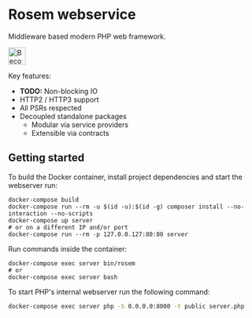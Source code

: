 # Rosem webservice

Middleware based modern PHP web framework.

<a href="https://www.patreon.com/roshe"><img src="https://c5.patreon.com/external/logo/become_a_patron_button.png" alt="Become a Patron!" height="35"></a>

Key features:
- **TODO:** Non-blocking IO
- HTTP2 / HTTP3 support
- All PSRs respected
- Decoupled standalone packages
    - Modular via service providers
    - Extensible via contracts

## Getting started

To build the Docker container, install project dependencies and start the webserver run:

```shell
docker-compose build
docker-compose run --rm -u $(id -u):$(id -g) composer install --no-interaction --no-scripts
docker-compose up server
# or on a different IP and/or port
docker-compose run --rm -p 127.0.0.127:80:80 server
```

Run commands inside the container:

```shell
docker-compose exec server bin/rosem
# or
docker-compose exec server bash
```

To start PHP's internal webserver run the following command:
```bash
docker-compose exec server php -S 0.0.0.0:8000 -t public server.php
```
